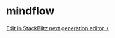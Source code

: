 # mindflow

[Edit in StackBlitz next generation editor ⚡️](https://stackblitz.com/~/github.com/IXGM369/mindflow)